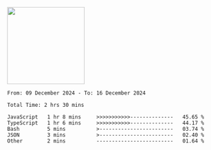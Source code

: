 <img height="180em" src="https://github-readme-stats-eight-theta.vercel.app/api?username=bkundev&show_icons=true&theme=radical&include_all_commits=true&count_private=true"/>
<!--START_SECTION:waka-->

```all_time
From: 09 December 2024 - To: 16 December 2024

Total Time: 2 hrs 30 mins

JavaScript   1 hr 8 mins     >>>>>>>>>>>--------------   45.65 %
TypeScript   1 hr 6 mins     >>>>>>>>>>>--------------   44.17 %
Bash         5 mins          >------------------------   03.74 %
JSON         3 mins          >------------------------   02.40 %
Other        2 mins          -------------------------   01.64 %
```

<!--END_SECTION:waka-->